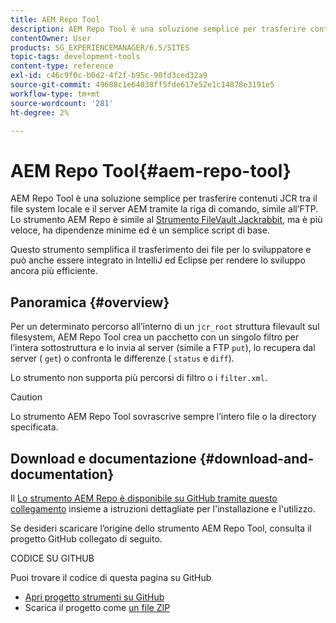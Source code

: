 ```yaml
---
title: AEM Repo Tool
description: AEM Repo Tool è una soluzione semplice per trasferire contenuti JCR tra il file system locale e il server AEM tramite una riga di comando paragonabile all’FTP. Lo strumento AEM Repo è simile allo strumento Jackrabbit FileVault, ma è più veloce, ha dipendenze minime ed è un semplice script di base.
contentOwner: User
products: SG_EXPERIENCEMANAGER/6.5/SITES
topic-tags: development-tools
content-type: reference
exl-id: c46c9f0c-b0d2-4f2f-b95c-90fd3ced32a9
source-git-commit: 49688c1e64038ff5fde617e52e1c14878e3191e5
workflow-type: tm+mt
source-wordcount: '281'
ht-degree: 2%

---
```


# AEM Repo Tool{#aem-repo-tool}

AEM Repo Tool è una soluzione semplice per trasferire contenuti JCR tra il file system locale e il server AEM tramite la riga di comando, simile all’FTP. Lo strumento AEM Repo è simile al [Strumento FileVault Jackrabbit](/help/sites-developing/ht-vlttool.md), ma è più veloce, ha dipendenze minime ed è un semplice script di base.

Questo strumento semplifica il trasferimento dei file per lo sviluppatore e può anche essere integrato in IntelliJ ed Eclipse per rendere lo sviluppo ancora più efficiente.

## Panoramica {#overview}

Per un determinato percorso all’interno di un `jcr_root` struttura filevault sul filesystem, AEM Repo Tool crea un pacchetto con un singolo filtro per l’intera sottostruttura e lo invia al server (simile a FTP `put`), lo recupera dal server ( `get`) o confronta le differenze ( `status` e `diff`).

Lo strumento non supporta più percorsi di filtro o i `filter.xml`.

>[!CAUTION]
>
>Lo strumento AEM Repo Tool sovrascrive sempre l’intero file o la directory specificata.

## Download e documentazione {#download-and-documentation}

Il [Lo strumento AEM Repo è disponibile su GitHub tramite questo collegamento](https://github.com/Adobe-Marketing-Cloud/tools/tree/master/repo) insieme a istruzioni dettagliate per l&#39;installazione e l&#39;utilizzo.

Se desideri scaricare l’origine dello strumento AEM Repo Tool, consulta il progetto GitHub collegato di seguito.

CODICE SU GITHUB

Puoi trovare il codice di questa pagina su GitHub

* [Apri progetto strumenti su GitHub](https://github.com/Adobe-Marketing-Cloud/tools)
* Scarica il progetto come [un file ZIP](https://github.com/Adobe-Marketing-Cloud/tools/archive/master.zip)
